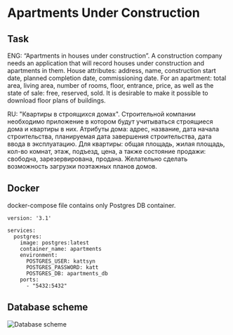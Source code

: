 # **Apartments Under Construction**

## **Task**

 ENG: “Apartments in houses under construction”. A construction company needs an application that will record houses under construction and apartments in them. House attributes: address, name, construction start date, planned completion date, commissioning date. For an apartment: total area, living area, number of rooms, floor, entrance, price, as well as the state of sale: free, reserved, sold. It is desirable to make it possible to download floor plans of buildings.

RU: "Квартиры в строящихся домах". Строительной компании необходимо приложение в котором будут учитываться строящиеся дома и квартиры в них. Атрибуты дома: адрес, название, дата начала строительства, планируемая дата завершения строительства, дата ввода в эксплуатацию. Для квартиры: общая площадь, жилая площадь, кол-во комнат, этаж, подъезд, цена, а также состояние продажи: свободна, зарезервирована, продана. Желательно сделать возможность загрузки поэтажных планов домов.

## **Docker** 
docker-compose file contains only Postgres DB container.

```
version: '3.1'

services:
  postgres:
    image: postgres:latest
    container_name: apartments
    environment:
      POSTGRES_USER: kattsyn
      POSTGRES_PASSWORD: katt
      POSTGRES_DB: apartments_db
    ports:
      - "5432:5432"
```

## **Database scheme**

![Database scheme](https://github.com/user-attachments/assets/0cbef3e7-3cab-4ce7-8bc7-659f6ed870d9)
